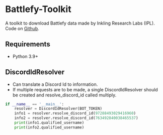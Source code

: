 # Battlefy-Toolkit
A toolkit to download Battlefy data made by Inkling Research Labs (IPL).
Code on [Github](https://github.com/IPLSplatoon/Battlefy-Toolkit).

## Requirements
- Python 3.9+

## DiscordIdResolver
- Can translate a Discord Id to information.
- If multiple requests are to be made, a single DiscordIdResolver should be created and resolve_discord_id called multiply. 
```python
if __name__ == '__main__':
    resolver = DiscordIdResolver(BOT_TOKEN)
    info1 = resolver.resolve_discord_id(97288493029416960)
    info2 = resolver.resolve_discord_id(763492840038465537)
    print(info1.qualified_username)
    print(info2.qualified_username)
```
